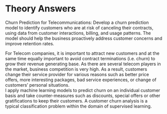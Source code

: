 # Theory Answers
Churn Prediction for Telecommunications: Develop a churn prediction model to identify customers who are at risk of canceling their contracts, 
using data from customer interactions, billing, and usage patterns. 
The model should help the business proactively address customer concerns and improve retention rates.

For Telecom companies, it is important to attract new customers and at the same time equally important to avoid contract terminations (i.e. churn)
to grow their revenue generating base. As there are several telecom players in the market, business competition is very high. 
As a result, customers change their service provider for various reasons such as better price offers, more interesting packages, bad service experiences, or change of 
customers’ personal situations.  
I apply machine learning models to predict churn on an individual customer basis and take counter-measures such as discounts, special offers or other 
gratifications to keep their customers.
A customer churn analysis is a typical classification problem within the domain of supervised learning.
